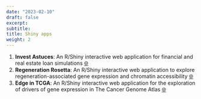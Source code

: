 ```yaml
---
date: "2023-02-10"
draft: false
excerpt:
subtitle:
title: Shiny apps
weight: 2
---
```


1. **Invest Astuces**: An R/Shiny interactive web application for financial and real estate loan simulations [:globe_with_meridians:](https://investastuces.com/simulateurs/)
1. **Regeneration Rosetta**: An R/Shiny interactive web application to explore regeneration-associated gene expression and chromatin accessibility [:globe_with_meridians:](http://ls-shiny-prod.uwm.edu/rosetta/)
1. **Edge in TCGA**: An R/Shiny interactive web application for the exploration of drivers of gene expression in The Cancer Genome Atlas [:globe_with_meridians:](http://ls-shiny-prod.uwm.edu/edge_in_tcga/)
